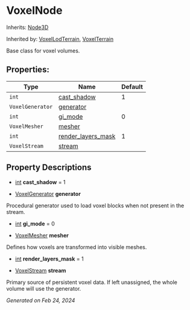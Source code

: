 # VoxelNode

Inherits: [Node3D](https://docs.godotengine.org/en/stable/classes/class_node3d.html)

Inherited by: [VoxelLodTerrain](VoxelLodTerrain.md), [VoxelTerrain](VoxelTerrain.md)

Base class for voxel volumes.

## Properties: 


Type              | Name                                         | Default 
----------------- | -------------------------------------------- | --------
`int`             | [cast_shadow](#i_cast_shadow)                | 1       
`VoxelGenerator`  | [generator](#i_generator)                    |         
`int`             | [gi_mode](#i_gi_mode)                        | 0       
`VoxelMesher`     | [mesher](#i_mesher)                          |         
`int`             | [render_layers_mask](#i_render_layers_mask)  | 1       
`VoxelStream`     | [stream](#i_stream)                          |         
<p></p>

## Property Descriptions

- [int](https://docs.godotengine.org/en/stable/classes/class_int.html)<span id="i_cast_shadow"></span> **cast_shadow** = 1


- [VoxelGenerator](VoxelGenerator.md)<span id="i_generator"></span> **generator**

Procedural generator used to load voxel blocks when not present in the stream.

- [int](https://docs.godotengine.org/en/stable/classes/class_int.html)<span id="i_gi_mode"></span> **gi_mode** = 0


- [VoxelMesher](VoxelMesher.md)<span id="i_mesher"></span> **mesher**

Defines how voxels are transformed into visible meshes.

- [int](https://docs.godotengine.org/en/stable/classes/class_int.html)<span id="i_render_layers_mask"></span> **render_layers_mask** = 1


- [VoxelStream](VoxelStream.md)<span id="i_stream"></span> **stream**

Primary source of persistent voxel data. If left unassigned, the whole volume will use the generator.

_Generated on Feb 24, 2024_
